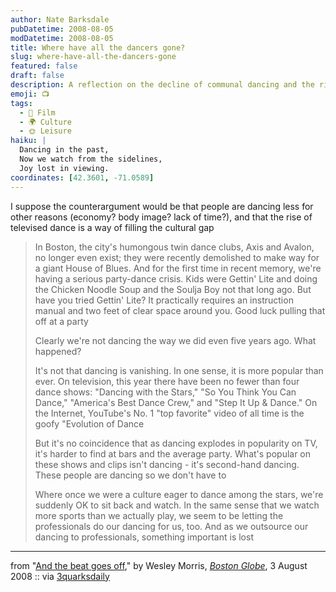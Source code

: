 ```yaml
---
author: Nate Barksdale
pubDatetime: 2008-08-05
modDatetime: 2008-08-05
title: Where have all the dancers gone?
slug: where-have-all-the-dancers-gone
featured: false
draft: false
description: A reflection on the decline of communal dancing and the rise of televised performances in our culture.
emoji: 📺
tags:
  - 🎥 Film
  - 🌍 Culture
  - 🌞 Leisure
haiku: |
  Dancing in the past,  
  Now we watch from the sidelines,  
  Joy lost in viewing.
coordinates: [42.3601, -71.0589]
---
```


I suppose the counterargument would be that people are dancing less for other reasons (economy? body image? lack of time?), and that the rise of televised dance is a way of filling the cultural gap

> In Boston, the city's humongous twin dance clubs, Axis and Avalon, no longer even exist; they were recently demolished to make way for a giant House of Blues. And for the first time in recent memory, we're having a serious party-dance crisis. Kids were Gettin' Lite and doing the Chicken Noodle Soup and the Soulja Boy not that long ago. But have you tried Gettin' Lite? It practically requires an instruction manual and two feet of clear space around you. Good luck pulling that off at a party
>
> Clearly we're not dancing the way we did even five years ago. What happened?
>
> It's not that dancing is vanishing. In one sense, it is more popular than ever. On television, this year there have been no fewer than four dance shows: "Dancing with the Stars," "So You Think You Can Dance," "America's Best Dance Crew," and "Step It Up & Dance." On the Internet, YouTube's No. 1 "top favorite" video of all time is the goofy "Evolution of Dance
>
> But it's no coincidence that as dancing explodes in popularity on TV, it's harder to find at bars and the average party. What's popular on these shows and clips isn't dancing - it's second-hand dancing. These people are dancing so we don't have to
>
> Where once we were a culture eager to dance among the stars, we're suddenly OK to sit back and watch. In the same sense that we watch more sports than we actually play, we seem to be letting the professionals do our dancing for us, too. And as we outsource our dancing to professionals, something important is lost

---

from "[And the beat goes off](http://web.archive.org/web/20160109214152/http://www.boston.com:80/bostonglobe/ideas/articles/2008/08/03/and_the_beat_goes_off/?)," by Wesley Morris, [_Boston Globe_](http://www.boston.com/bostonglobe/), 3 August 2008 :: via [3quarksdaily](http://web.archive.org/web/20231002211450/https://3quarksdaily.blogs.com/3quarksdaily/2008/08/dancing-so-we-d.html)
